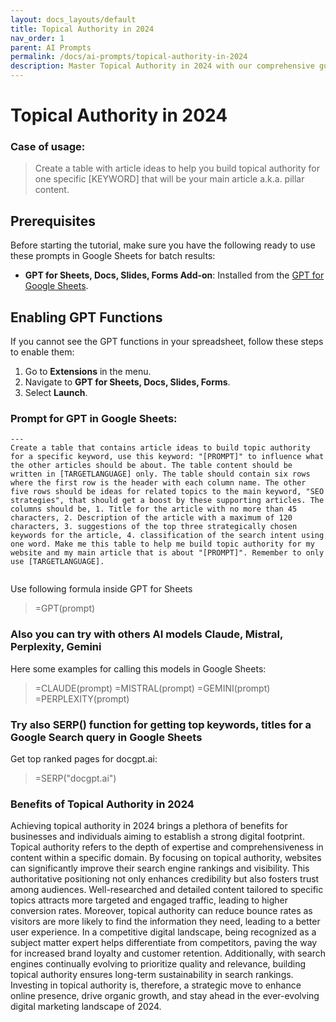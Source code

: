 ```yaml
---
layout: docs_layouts/default
title: Topical Authority in 2024
nav_order: 1
parent: AI Prompts
permalink: /docs/ai-prompts/topical-authority-in-2024
description: Master Topical Authority in 2024 with our comprehensive guide. Learn how to boost your SEO strategy, dominate search rankings, and establish your brand as an industry leader. Stay ahead in the ever-evolving digital landscape with these cutting-edge tactics.
---
```


# Topical Authority in 2024

### Case of usage:
> Create a table with article ideas to help you build topical authority for one specific [KEYWORD] that will be your main article a.k.a. pillar content.

## Prerequisites

Before starting the tutorial, make sure you have the following ready to use these prompts in Google Sheets for batch results:

- **GPT for Sheets, Docs, Slides, Forms Add-on**: Installed from the [GPT for Google Sheets](https://workspace.google.com/u/0/marketplace/app/gpt_for_sheets_docs_forms_slides/466607203252).

## Enabling GPT Functions

If you cannot see the GPT functions in your spreadsheet, follow these steps to enable them:

1. Go to **Extensions** in the menu.
2. Navigate to **GPT for Sheets, Docs, Slides, Forms**.
3. Select **Launch**.


### Prompt for GPT in Google Sheets:
```shell
---
Create a table that contains article ideas to build topic authority for a specific keyword, use this keyword: "[PROMPT]" to influence what the other articles should be about. The table content should be written in [TARGETLANGUAGE] only. The table should contain six rows where the first row is the header with each column name. The other five rows should be ideas for related topics to the main keyword, "SEO strategies", that should get a boost by these supporting articles. The columns should be, 1. Title for the article with no more than 45 characters, 2. Description of the article with a maximum of 120 characters, 3. suggestions of the top three strategically chosen keywords for the article, 4. classification of the search intent using one word. Make me this table to help me build topic authority for my website and my main article that is about "[PROMPT]". Remember to only use [TARGETLANGUAGE]. 


```

Use following formula inside GPT for Sheets
> =GPT(prompt)

### Also you can try with others AI models Claude, Mistral, Perplexity, Gemini
Here some examples for calling this models in Google Sheets:

> =CLAUDE(prompt)
> =MISTRAL(prompt)
> =GEMINI(prompt)
> =PERPLEXITY(prompt)


### Try also SERP() function for getting top keywords, titles for a Google Search query in Google Sheets

Get top ranked pages for docgpt.ai:

> =SERP("docgpt.ai")



### Benefits of Topical Authority in 2024

Achieving topical authority in 2024 brings a plethora of benefits for businesses and individuals aiming to establish a strong digital footprint. Topical authority refers to the depth of expertise and comprehensiveness in content within a specific domain. By focusing on topical authority, websites can significantly improve their search engine rankings and visibility. This authoritative positioning not only enhances credibility but also fosters trust among audiences. Well-researched and detailed content tailored to specific topics attracts more targeted and engaged traffic, leading to higher conversion rates. Moreover, topical authority can reduce bounce rates as visitors are more likely to find the information they need, leading to a better user experience. In a competitive digital landscape, being recognized as a subject matter expert helps differentiate from competitors, paving the way for increased brand loyalty and customer retention. Additionally, with search engines continually evolving to prioritize quality and relevance, building topical authority ensures long-term sustainability in search rankings. Investing in topical authority is, therefore, a strategic move to enhance online presence, drive organic growth, and stay ahead in the ever-evolving digital marketing landscape of 2024.
